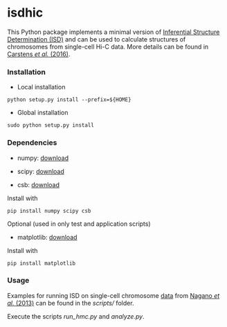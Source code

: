 # isdhic #

This Python package implements a minimal version of [Inferential Structure Determination (ISD)](http://science.sciencemag.org/content/309/5732/303) and can be used to calculate structures of chromosomes from single-cell Hi-C data. More details can be found in [Carstens *et al.* (2016)](http://journals.plos.org/ploscompbiol/article?id=10.1371/journal.pcbi.1005292).

### Installation ###

* Local installation
```
python setup.py install --prefix=${HOME}
```

* Global installation
```
sudo python setup.py install
```

### Dependencies ###

* numpy: [download](https://pypi.python.org/pypi/numpy)

* scipy: [download](https://pypi.python.org/pypi/scipy)

* csb:   [download](https://pypi.python.org/pypi/csb)

Install with
```
pip install numpy scipy csb
```

Optional (used in only test and application scripts)

* matplotlib: [download](http://matplotlib.org)

Install with
```
pip install matplotlib
```

### Usage ###

Examples for running ISD on single-cell chromosome
[data](http://www.ncbi.nlm.nih.gov/geo/query/acc.cgi?acc=GSE48262)
from
[Nagano *et al.* (2013)](http://www.nature.com/nature/journal/v502/n7469/full/nature12593.html)
can be found in the *scripts/* folder.

Execute the scripts *run_hmc.py* and *analyze.py*. 
